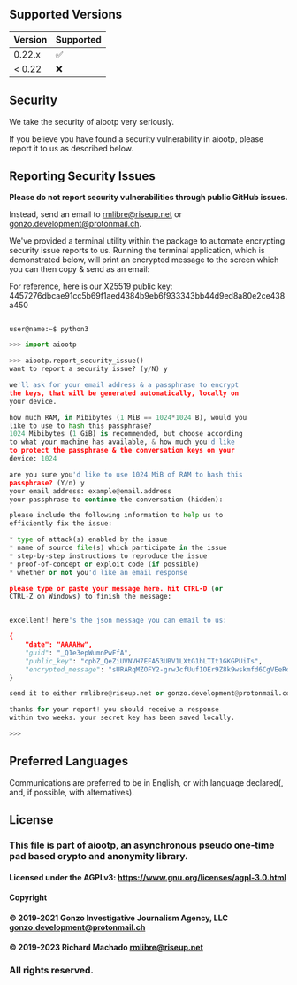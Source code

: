 ## Supported Versions

| Version | Supported          |
| ------- | ------------------ |
| 0.22.x  | :white_check_mark: |
| < 0.22  | :x:                |


## Security

We take the security of aiootp very seriously.

If you believe you have found a security vulnerability in aiootp, please report it to us as described below.


## Reporting Security Issues

**Please do not report security vulnerabilities through public GitHub issues.**

Instead, send an email to [rmlibre@riseup.net](mailto:rmlibre@riseup.net) or [gonzo.development@protonmail.ch](mailto:gonzo.development@protonmail.ch).

We've provided a terminal utility within the package to automate encrypting security issue reports to us. Running the terminal application, which is demonstrated below, will print an encrypted message to the screen which you can then copy & send as an email:

For reference, here is our X25519 public key:
4457276dbcae91cc5b69f1aed4384b9eb6f933343bb44d9ed8a80e2ce438a450


```console

user@name:~$ python3
```


```python
>>> import aiootp

>>> aiootp.report_security_issue()
want to report a security issue? (y/N) y

we'll ask for your email address & a passphrase to encrypt
the keys, that will be generated automatically, locally on
your device.

how much RAM, in Mibibytes (1 MiB == 1024*1024 B), would you
like to use to hash this passphrase?
1024 Mibibytes (1 GiB) is recommended, but choose according
to what your machine has available, & how much you'd like
to protect the passphrase & the conversation keys on your
device: 1024

are you sure you'd like to use 1024 MiB of RAM to hash this
passphrase? (Y/n) y   
your email address: example@email.address
your passphrase to continue the conversation (hidden): 

please include the following information to help us to 
efficiently fix the issue:

* type of attack(s) enabled by the issue
* name of source file(s) which participate in the issue
* step-by-step instructions to reproduce the issue
* proof-of-concept or exploit code (if possible)
* whether or not you'd like an email response

please type or paste your message here. hit CTRL-D (or 
CTRL-Z on Windows) to finish the message:


excellent! here's the json message you can email to us:

{
    "date": "AAAAHw",
    "guid": "_Q1e3epWumnPwFfA",
    "public_key": "cpbZ_QeZiUVNVH7EFA53UBV1LXtG1bLTIt1GKGPUiTs",
    "encrypted_message": "sURARqMZOFY2-grwJcfUuf1OEr9Z8k9wskmfd6CgVEeRdvf2gVIR5c3_qxp8rBSyWJyR2Y-qwj8BV1RTIh4V5XapDM8zDlRhxgZjQmRthUe_9KeaTfmxhdQ64YesDsQ6XotEfBN7VLYlWGvc3agnr8BhRAf54erH3b562OXVvcHZIGJy0IN6qM5JJobESopCzQLsDoXNRcdiArnRxZGiIYDTsF5F3i_EElVZopv1TI4FCCqsMq8Q-GTVTd9z628-IjWjq_-7hWKJ-_ZEVc-cEZn90BfJfZ3FhfwgPg3FYpM1iALr8Iq1oDzx_oSPa-uzEE5IWWxLwM5rCA-bkhmnlevQ0O3XNZxpvLhGBN4uwCA"
}

send it to either rmlibre@riseup.net or gonzo.development@protonmail.com

thanks for your report! you should receive a response 
within two weeks. your secret key has been saved locally.

>>> 
```


## Preferred Languages

Communications are preferred to be in English, or with language declared(, and, if possible, with alternatives).


## License

### This file is part of aiootp, an asynchronous pseudo one-time pad based crypto and anonymity library.

#### Licensed under the AGPLv3: https://www.gnu.org/licenses/agpl-3.0.html
#### Copyright
####           © 2019-2021 Gonzo Investigative Journalism Agency, LLC <gonzo.development@protonmail.ch>
####           © 2019-2023 Richard Machado <rmlibre@riseup.net>

### All rights reserved.

